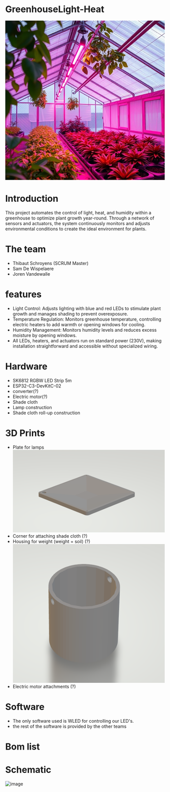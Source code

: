 # GreenhouseLight-Heat
![Project Picture AI](./resources/images/ai_image.jpg)

# Introduction
This project automates the control of light, heat, and humidity within a greenhouse to optimize plant growth year-round. Through a network of sensors and actuators, the system continuously monitors and adjusts environmental conditions to create the ideal environment for plants.

# The team
 - Thibaut Schroyens (SCRUM Master)
 - Sam De Wispelaere
 - Joren Vandewalle

# features
 - Light Control: Adjusts lighting with blue and red LEDs to stimulate plant growth and manages shading to prevent overexposure.
 - Temperature Regulation: Monitors greenhouse temperature, controlling electric heaters to add warmth or opening windows for cooling.
 - Humidity Management: Monitors humidity levels and reduces excess moisture by opening windows.
 - All LEDs, heaters, and actuators run on standard power (230V), making installation straightforward and accessible without specialized wiring.

# Hardware
 - SK6812 RGBW LED Strip 5m
 - ESP32-C3-DevKitC-02
 - converter(?)
 - Electric motor(?)
 - Shade cloth
 - Lamp construction
 - Shade cloth roll-up construction

# 3D Prints

 - Plate for lamps 
 ![Plate for lamps](./resources/images/LampPlaat.png)
 - Corner for attaching shade cloth (?) 
 - Housing for weight (weight = soil) (?)
  ![Plate for lamps](./resources/images/WeightForDirt.png)
 - Electric motor attachments (?)

# Software
 - The only software used is WLED for controlling our LED's.
 - the rest of the software is provided by the other teams

# Bom list

# Schematic

![image](https://github.com/user-attachments/assets/6f633a80-4cf7-4bab-a945-05415624191f)
